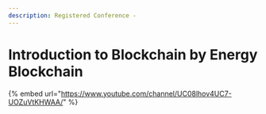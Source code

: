 ```yaml
---
description: Registered Conference -
---
```


# Introduction to Blockchain by Energy Blockchain

{% embed url="https://www.youtube.com/channel/UC08lhov4UC7-UOZuVtKHWAA/" %}



